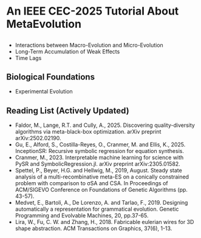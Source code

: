 # An IEEE CEC-2025 Tutorial About MetaEvolution

## 

* Interactions between Macro-Evolution and Micro-Evolution
* Long-Term Accumulation of Weak Effects
* Time Lags

## Biological Foundations

* Experimental Evolution

## Reading List (Actively Updated)

* Faldor, M., Lange, R.T. and Cully, A., 2025. Discovering quality-diversity algorithms via meta-black-box optimization. arXiv preprint arXiv:2502.02190.
* Gu, E., Alford, S., Costilla-Reyes, O., Cranmer, M. and Ellis, K., 2025. InceptionSR: Recursive symbolic regression for equation synthesis.
* Cranmer, M., 2023. Interpretable machine learning for science with PySR and SymbolicRegression.jl. arXiv preprint arXiv:2305.01582.
* Spettel, P., Beyer, H.G. and Hellwig, M., 2019, August. Steady state analysis of a multi-recombinative meta-ES on a conically constrained problem with comparison to σSA and CSA. In Proceedings of ACM/SIGEVO Conference on Foundations of Genetic Algorithms (pp. 43-57).
* Medvet, E., Bartoli, A., De Lorenzo, A. and Tarlao, F., 2019. Designing automatically a representation for grammatical evolution. Genetic Programming and Evolvable Machines, 20, pp.37-65.
* Lira, W., Fu, C. W. and Zhang, H., 2018. Fabricable eulerian wires for 3D shape abstraction. ACM Transactions on Graphics, 37(6), 1-13.
